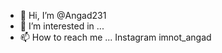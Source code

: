 - 👋 Hi, I’m @Angad231
- 👀 I’m interested in ...
- 📫 How to reach me ... Instagram imnot_angad

<!---
Angad231/Angad231 is a ✨ special ✨ repository because its `README.md` (this file) appears on your GitHub profile.
You can click the Preview link to take a look at your changes.
--->
